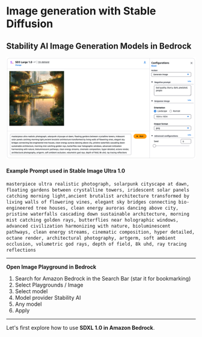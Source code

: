 # Image generation with Stable Diffusion

## Stability AI Image Generation Models in Bedrock

![SD3 Large 1.0 - Example Prompt](/static/bedrock/stability/sd_intro.png)

#### Example Prompt used in Stable Image Ultra 1.0
```
masterpiece ultra realistic photograph, solarpunk cityscape at dawn, floating gardens between crystalline towers, iridescent solar panels catching morning light,ancient brutalist architecture transformed by living walls of flowering vines, elegant sky bridges connecting bio-engineered tree houses, clean energy auroras dancing above city, pristine waterfalls cascading down sustainable architecture, morning mist catching golden rays, butterflies near holographic windows, advanced civilization harmonizing with nature, bioluminescent pathways, clean energy streams, cinematic composition, hyper detailed, octane render, architectural photography, artgerm, soft ambient occlusion, volumetric god rays, depth of field, 8k uhd, ray tracing reflections
```
  
---

**Open Image Playground in Bedrock**
1. Search for Amazon Bedrock in the Search Bar (star it for bookmarking)
2. Select Playgrounds / Image
3. Select model
4. Model provider Stability AI
5. Any model
6. Apply

---

Let's first explore how to use **SDXL 1.0 in Amazon Bedrock**.

